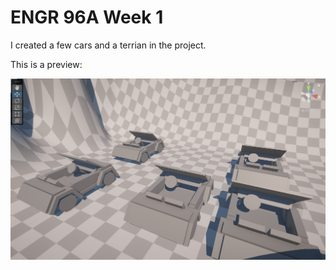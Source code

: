 # ENGR 96A Week 1

I created a few cars and a terrian in the project.

This is a preview:

![Car](./car.png)

